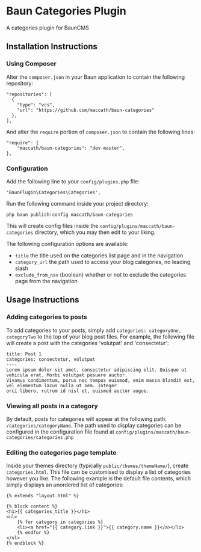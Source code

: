 # Baun Categories Plugin

A categories plugin for BaunCMS

## Installation Instructions

### Using Composer

Alter the `composer.json` in your Baun application to contain the following repository:

    "repositories": [
      {
        "type": "vcs",
        "url": "https://github.com/maccath/baun-categories"
      },
    ],
    
And alter the `require` portion of `composer.json` to contain the following lines:

    "require": {
        "maccath/baun-categories": "dev-master",
    },

### Configuration

Add the following line to your `config/plugins.php` file:

    'BaunPlugin\Categories\Categories',

Run the following command inside your project directory:

    php baun publish:config maccath/baun-categories

This will create config files inside the `config/plugins/maccath/baun-categories` directory, which you may then edit to 
your liking.

The following configuration options are available:

 * `title` the title used on the categories list page and in the navigation
 * `category_url` the path used to access your blog categories, no leading slash
 * `exclude_from_nav` (boolean) whether or not to exclude the categories page from the navigation

## Usage Instructions

### Adding categories to posts

To add categories to your posts, simply add `categories: categoryOne, categoryTwo` to the top of your blog post files. 
For example, the following file will create a post with the categories 'volutpat' and 'consectetur':

    title: Post 1
    categories: consectetur, volutpat
    ----
    Lorem ipsum dolor sit amet, consectetur adipiscing elit. Quisque ut vehicula erat. Morbi volutpat posuere auctor. 
    Vivamus condimentum, purus nec tempus euismod, enim massa blandit est, vel elementum lacus nulla ut sem. Integer 
    orci libero, rutrum id nisl et, euismod auctor augue.

### Viewing all posts in a category

By default, posts for categories will appear at the following path: `/categories/categoryName`. The path used to display
categories can be configured in the configuration file found at `config/plugins/maccath/baun-categories/categories.php`

### Editing the categories page template

Inside your themes directory (typically `public/themes/themeName/`), create `categories.html`. This file can be 
customised to display a list of categories however you like. The following example is the default file contents, which
simply displays an unordered list of categories:

    {% extends "layout.html" %}
    
    {% block content %}
    <h1>{{ categories_title }}</h1>
    <ul>
        {% for category in categories %}
        <li><a href="{{ category.link }}">{{ category.name }}</a></li>
        {% endfor %}
    </ul>
    {% endblock %}

